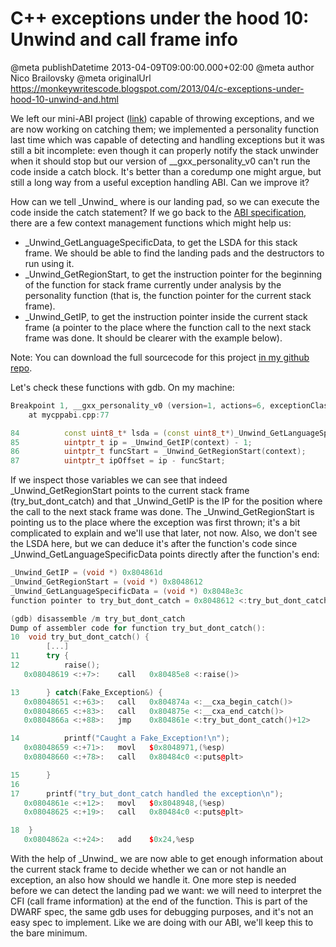 # C++ exceptions under the hood 10: Unwind and call frame info

@meta publishDatetime 2013-04-09T09:00:00.000+02:00
@meta author Nico Brailovsky
@meta originalUrl https://monkeywritescode.blogspot.com/2013/04/c-exceptions-under-hood-10-unwind-and.html

We left our mini-ABI project ([link](https://github.com/nicolasbrailo/cpp_exception_handling_abi/tree/master/abi_v03)) capable of throwing exceptions, and we are now working on catching them; we implemented a personality function last time which was capable of detecting and handling exceptions but it was still a bit incomplete: even though it can properly notify the stack unwinder when it should stop but our version of \_\_gxx\_personality\_v0 can't run the code inside a catch block. It's better than a coredump one might argue, but still a long way from a useful exception handling ABI. Can we improve it?

How can we tell \_Unwind\_ where is our landing pad, so we can execute the code inside the catch statement? If we go back to the [ABI specification](/blog_md/youfoundadeadlink.md), there are a few context management functions which might help us:

* \_Unwind\_GetLanguageSpecificData, to get the LSDA for this stack frame. We should be able to find the landing pads and the destructors to run using it.
* \_Unwind\_GetRegionStart, to get the instruction pointer for the beginning of the function for stack frame currently under analysis by the personality function (that is, the function pointer for the current stack frame).
* \_Unwind\_GetIP, to get the instruction pointer inside the current stack frame (a pointer to the place where the function call to the next stack frame was done. It should be clearer with the example below).

Note: You can download the full sourcecode for this project [in my github repo](https://github.com/nicolasbrailo/cpp_exception_handling_abi/tree/master/abi_v04).

Let's check these functions with gdb. On my machine:

```c++
Breakpoint 1, __gxx_personality_v0 (version=1, actions=6, exceptionClass=134515400, unwind_exception=0x804a060, context=0xbffff0f0)
    at mycppabi.cpp:77

84	        const uint8_t* lsda = (const uint8_t*)_Unwind_GetLanguageSpecificData(context);
85	        uintptr_t ip = _Unwind_GetIP(context) - 1;
86	        uintptr_t funcStart = _Unwind_GetRegionStart(context);
87	        uintptr_t ipOffset = ip - funcStart;
```

If we inspect those variables we can see that indeed \_Unwind\_GetRegionStart points to the current stack frame (try\_but\_dont\_catch) and that \_Unwind\_GetIP is the IP for the position where the call to the next stack frame was done. The \_Unwind\_GetRegionStart is pointing us to the place where the exception was first thrown; it's a bit complicated to explain and we'll use that later, not now. Also, we don't see the LSDA here, but we can deduce it's after the function's code since \_Unwind\_GetLanguageSpecificData points directly after the function's end:

```c++
_Unwind_GetIP = (void *) 0x804861d
_Unwind_GetRegionStart = (void *) 0x8048612
_Unwind_GetLanguageSpecificData = (void *) 0x8048e3c
function pointer to try_but_dont_catch = 0x8048612 <:try_but_dont_catch()>

(gdb) disassemble /m try_but_dont_catch
Dump of assembler code for function try_but_dont_catch():
10	void try_but_dont_catch() {
        [...]
11	    try {
12	        raise();
   0x08048619 <:+7>:	call   0x80485e8 <:raise()>

13	    } catch(Fake_Exception&) {
   0x08048651 <:+63>:	call   0x804874a <:__cxa_begin_catch()>
   0x08048665 <:+83>:	call   0x804875e <:__cxa_end_catch()>
   0x0804866a <:+88>:	jmp    0x804861e <:try_but_dont_catch()+12>

14	        printf("Caught a Fake_Exception!\n");
   0x08048659 <:+71>:	movl   $0x8048971,(%esp)
   0x08048660 <:+78>:	call   0x80484c0 <:puts@plt>

15	    }
16
17	    printf("try_but_dont_catch handled the exception\n");
   0x0804861e <:+12>:	movl   $0x8048948,(%esp)
   0x08048625 <:+19>:	call   0x80484c0 <:puts@plt>

18	}
   0x0804862a <:+24>:	add    $0x24,%esp
```

With the help of \_Unwind\_ we are now able to get enough information about the current stack frame to decide whether we can or not handle an exception, an also how should we handle it. One more step is needed before we can detect the landing pad we want: we will need to interpret the CFI (call frame information) at the end of the function. This is part of the DWARF spec, the same gdb uses for debugging purposes, and it's not an easy spec to implement. Like we are doing with our ABI, we'll keep this to the bare minimum.

